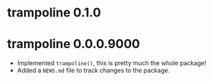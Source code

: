 # trampoline 0.1.0

# trampoline 0.0.0.9000

* Implemented `trampoline()`, this is pretty much the whole package!
* Added a `NEWS.md` file to track changes to the package.

